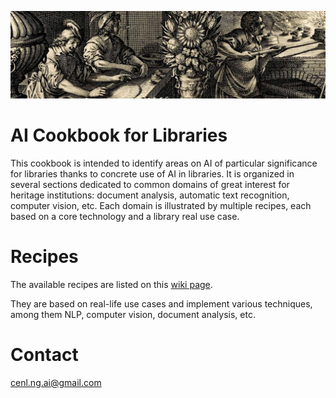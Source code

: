 ![image classification principle](https://github.com/CENL-Network-Group-AI/Recipes/blob/master/images/cuisine2.jpg)

# AI Cookbook for Libraries
This cookbook is intended to identify areas on AI of particular significance for libraries thanks to concrete use of AI in libraries. 
It is organized in several sections dedicated to common domains of great interest for heritage institutions: document analysis, automatic text recognition, computer vision, etc. Each domain is illustrated by multiple recipes, each based on a core technology and a library real use case.


# Recipes 
The available recipes are listed on this [wiki page](https://github.com/CENL-Network-Group-AI/Recipes/wiki/AI-Cookbook-for-Libraries).

They are based on real-life use cases and implement various techniques, among them NLP, computer vision, document analysis, etc.

# Contact
cenl.ng.ai@gmail.com 

